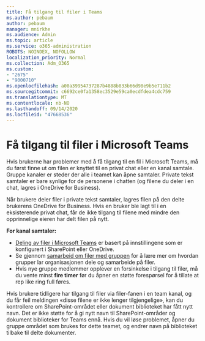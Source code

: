 ```yaml
---
title: Få tilgang til filer i Teams
ms.author: pebaum
author: pebaum
manager: mnirkhe
ms.audience: Admin
ms.topic: article
ms.service: o365-administration
ROBOTS: NOINDEX, NOFOLLOW
localization_priority: Normal
ms.collection: Adm_O365
ms.custom:
- "2675"
- "9000710"
ms.openlocfilehash: a00a39954737287b4888b833b66d98e9b5e711b2
ms.sourcegitcommit: c6692ce0fa1358ec3529e59ca0ecdfdea4cdc759
ms.translationtype: MT
ms.contentlocale: nb-NO
ms.lasthandoff: 09/14/2020
ms.locfileid: "47668536"
---
```

# <a name="accessing-files-in-microsoft-teams"></a>Få tilgang til filer i Microsoft Teams

Hvis brukerne har problemer med å få tilgang til en fil i Microsoft Teams, må du først finne ut om filen er knyttet til en privat chat eller en kanal samtale. Gruppe kanaler er steder der alle i teamet kan åpne samtaler. Private tekst samtaler er bare synlige for de personene i chatten (og filene du deler i en chat, lagres i OneDrive for Business).

Når brukere deler filer i private tekst samtaler, lagres filen på den delte brukerens OneDrive for Business. Hvis en bruker ble lagt til i en eksisterende privat chat, får de ikke tilgang til filene med mindre den opprinnelige eieren har delt filen på nytt.    

**For kanal samtaler:**

- [Deling av filer i Microsoft Teams](https://docs.microsoft.com/MicrosoftTeams/sharing-files-in-teams) er basert på innstillingene som er konfigurert i SharePoint eller OneDrive. 
- Se gjennom [samarbeid om filer med gruppen](https://support.office.com/article/Collaborate-on-files-with-your-Team-9b200289-dbac-4823-85bd-628a5c7bb0ae) for å lære mer om hvordan grupper lar organisasjonen dele og samarbeide på filer. 
- Hvis nye gruppe medlemmer opplever en forsinkelse i tilgang til filer, må du vente minst **fire timer** før du åpner en støtte forespørsel for å tillate at rep like ring full føres. 

Hvis brukere tidligere har tilgang til filer via filer-fanen i en team kanal, og du får feil meldingen «disse filene er ikke lenger tilgjengelige», kan du kontrollere om SharePoint-området eller dokument biblioteket har fått nytt navn. Det er ikke støtte for å gi nytt navn til SharePoint-områder og dokument biblioteker for Teams ennå. Hvis du vil løse problemet, åpner du gruppe området som brukes for dette teamet, og endrer navn på biblioteket tilbake til delte dokumenter.